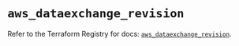 # `aws_dataexchange_revision`

Refer to the Terraform Registry for docs: [`aws_dataexchange_revision`](https://registry.terraform.io/providers/hashicorp/aws/6.9.0/docs/resources/dataexchange_revision).
